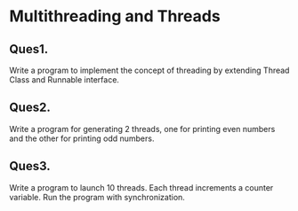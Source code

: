 # Multithreading and Threads

## Ques1. 

Write a program to implement the concept of threading by extending Thread Class and Runnable interface.

## Ques2. 

Write a program for generating 2 threads, one for printing even numbers and the other for printing odd numbers.

## Ques3.

Write a program to launch 10 threads. Each thread increments a counter variable. Run the program with synchronization. 
